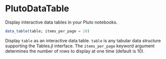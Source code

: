 # PlutoDataTable

Display interactive data tables in your Pluto notebooks.


```julia
data_table(table; items_per_page = 10)
```

Display `table` as an interactive data table. `table` is any tabular data structure supporting the Tables.jl interface. The
`items_per_page` keyword argument determines the number of rows to display at one time (default is 10).